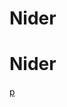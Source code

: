 # Nider
# Nider
[p](https://duaw26jehqd4r.cloudfront.net/items/3B1z3E1j2W0p3B1f3h0W/Image%202017-06-11%20at%203.02.23%20%E4%B8%8A%E5%8D%88.public.png?v=23dc505a)
